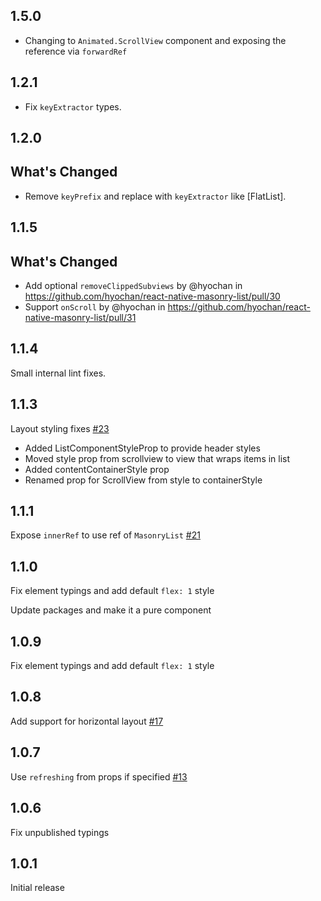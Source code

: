 ## 1.5.0

- Changing to `Animated.ScrollView` component and exposing the reference via `forwardRef`

## 1.2.1

- Fix `keyExtractor` types.

## 1.2.0

## What's Changed

- Remove `keyPrefix` and replace with `keyExtractor` like [FlatList].

## 1.1.5

## What's Changed

- Add optional `removeClippedSubviews` by @hyochan in https://github.com/hyochan/react-native-masonry-list/pull/30
- Support `onScroll` by @hyochan in https://github.com/hyochan/react-native-masonry-list/pull/31

## 1.1.4

Small internal lint fixes.

## 1.1.3

Layout styling fixes [#23](https://github.com/hyochan/react-native-masonry-list/pull/23)

- Added ListComponentStyleProp to provide header styles
- Moved style prop from scrollview to view that wraps items in list
- Added contentContainerStyle prop
- Renamed prop for ScrollView from style to containerStyle

## 1.1.1

Expose `innerRef` to use ref of `MasonryList` [#21](https://github.com/hyochan/react-native-masonry-list/pull/21)

## 1.1.0

Fix element typings and add default `flex: 1` style

Update packages and make it a pure component

## 1.0.9

Fix element typings and add default `flex: 1` style

## 1.0.8

Add support for horizontal layout [#17](https://github.com/hyochan/react-native-masonry-list/pull/17)

## 1.0.7

Use `refreshing` from props if specified [#13](https://github.com/hyochan/react-native-masonry-list/pull/13)

## 1.0.6

Fix unpublished typings

## 1.0.1

Initial release
